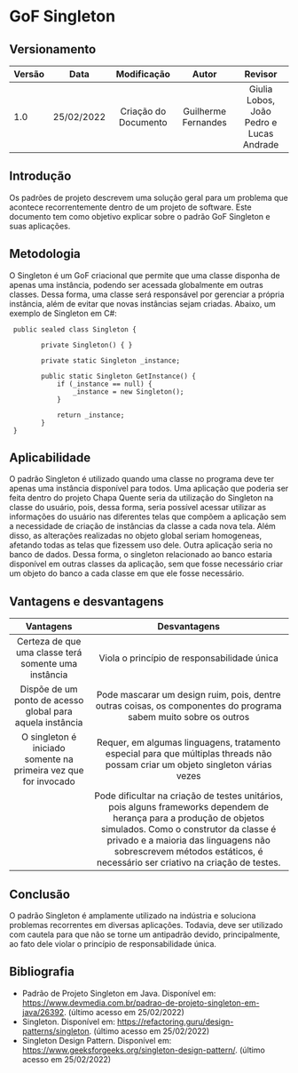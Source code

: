 # GoF Singleton

## Versionamento

| Versão |    Data    |     Modificação      | Autor | Revisor |
| ------ | :--------: | :------------------: | :---: | :-----: |
| 1.0    | 25/02/2022 | Criação do Documento |  Guilherme Fernandes | Giulia Lobos, João Pedro e Lucas Andrade |

<!-- NÃO ESQUECER DE ADICIONAR AO "/_sidebar.md" -->

## Introdução
Os padrões de projeto descrevem uma solução geral para um problema que acontece recorrentemente dentro de um projeto de software. Este documento tem como objetivo explicar sobre o padrão GoF Singleton e suas aplicações. 

## Metodologia
O Singleton é um GoF criacional que permite que uma classe disponha de apenas uma instância, podendo ser acessada globalmente em outras classes. Dessa forma, uma classe será responsável por gerenciar a própria instância, além de evitar que novas instâncias sejam criadas. Abaixo, um exemplo de Singleton em C#:
```
 public sealed class Singleton {

        private Singleton() { }

        private static Singleton _instance;

        public static Singleton GetInstance() {
            if (_instance == null) {
                _instance = new Singleton();
            }

            return _instance;
        }
 }
```
## Aplicabilidade

O padrão Singleton é utilizado quando uma classe no programa deve ter apenas uma instância disponível para todos. Uma aplicação que poderia ser feita dentro do projeto Chapa Quente seria da utilização do Singleton na classe do usuário, pois, dessa forma, seria possível acessar utilizar as informações do usuário nas diferentes telas que compõem a aplicação sem a necessidade de criação de instâncias da classe a cada nova tela. Além disso, as alterações realizadas no objeto global seriam homogeneas, afetando todas as telas que fizessem uso dele. Outra aplicação seria no banco de dados. Dessa forma, o singleton relacionado ao banco estaria disponível em outras classes da aplicação, sem que fosse necessário criar um objeto do banco a cada classe em que ele fosse necessário.

## Vantagens e desvantagens

| Vantagens | Desvantagens |
| :-------: | :----------: |
| Certeza de que uma classe terá somente uma instância| Viola o princípio de responsabilidade única |
| Dispõe de um ponto de acesso global para aquela instância | Pode mascarar um design ruim, pois, dentre outras coisas, os componentes do programa sabem muito sobre os outros |
| O singleton é iniciado somente na primeira vez que for invocado | Requer, em algumas linguagens, tratamento especial para que múltiplas threads não possam criar um objeto singleton várias vezes |
| | Pode dificultar na criação de testes unitários, pois alguns frameworks dependem de herança para a produção de objetos simulados. Como o construtor da classe é privado e a maioria das linguagens não sobrescrevem métodos estáticos, é necessário ser criativo na criação de testes. |

## Conclusão

O padrão Singleton é amplamente utilizado na indústria e soluciona problemas recorrentes em diversas aplicações. Todavia, deve ser utilizado com cautela para que não se torne um antipadrão devido, principalmente, ao fato dele violar o princípio de responsabilidade única.

## Bibliografia

- Padrão de Projeto Singleton em Java. Disponível em: <https://www.devmedia.com.br/padrao-de-projeto-singleton-em-java/26392>. (último acesso em 25/02/2022)
- Singleton. Disponível em: <https://refactoring.guru/design-patterns/singleton>. (último acesso em 25/02/2022)
- Singleton Design Pattern. Disponível em: <https://www.geeksforgeeks.org/singleton-design-pattern/>. (último acesso em 25/02/2022)


